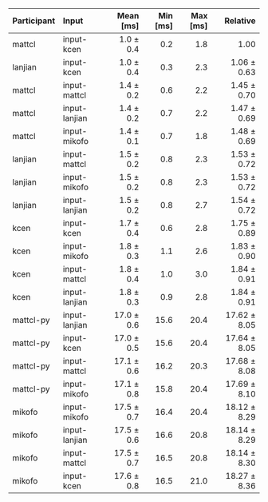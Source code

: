 | Participant | Input | Mean [ms] | Min [ms] | Max [ms] | Relative |
|:---|:---|---:|---:|---:|---:|
| mattcl | input-kcen | 1.0 ± 0.4 | 0.2 | 1.8 | 1.00 |
| lanjian | input-kcen | 1.0 ± 0.4 | 0.3 | 2.3 | 1.06 ± 0.63 |
| mattcl | input-mattcl | 1.4 ± 0.2 | 0.6 | 2.2 | 1.45 ± 0.70 |
| mattcl | input-lanjian | 1.4 ± 0.2 | 0.7 | 2.2 | 1.47 ± 0.69 |
| mattcl | input-mikofo | 1.4 ± 0.1 | 0.7 | 1.8 | 1.48 ± 0.69 |
| lanjian | input-mattcl | 1.5 ± 0.2 | 0.8 | 2.3 | 1.53 ± 0.72 |
| lanjian | input-mikofo | 1.5 ± 0.2 | 0.8 | 2.3 | 1.53 ± 0.72 |
| lanjian | input-lanjian | 1.5 ± 0.2 | 0.8 | 2.7 | 1.54 ± 0.72 |
| kcen | input-kcen | 1.7 ± 0.4 | 0.6 | 2.8 | 1.75 ± 0.89 |
| kcen | input-mikofo | 1.8 ± 0.3 | 1.1 | 2.6 | 1.83 ± 0.90 |
| kcen | input-mattcl | 1.8 ± 0.4 | 1.0 | 3.0 | 1.84 ± 0.91 |
| kcen | input-lanjian | 1.8 ± 0.3 | 0.9 | 2.8 | 1.84 ± 0.91 |
| mattcl-py | input-lanjian | 17.0 ± 0.6 | 15.6 | 20.4 | 17.62 ± 8.05 |
| mattcl-py | input-kcen | 17.0 ± 0.5 | 15.6 | 20.4 | 17.64 ± 8.05 |
| mattcl-py | input-mattcl | 17.1 ± 0.6 | 16.2 | 20.3 | 17.68 ± 8.08 |
| mattcl-py | input-mikofo | 17.1 ± 0.8 | 15.8 | 20.4 | 17.69 ± 8.10 |
| mikofo | input-mikofo | 17.5 ± 0.7 | 16.4 | 20.4 | 18.12 ± 8.29 |
| mikofo | input-lanjian | 17.5 ± 0.6 | 16.6 | 20.8 | 18.14 ± 8.29 |
| mikofo | input-mattcl | 17.5 ± 0.7 | 16.5 | 20.8 | 18.14 ± 8.30 |
| mikofo | input-kcen | 17.6 ± 0.8 | 16.5 | 21.0 | 18.27 ± 8.36 |
